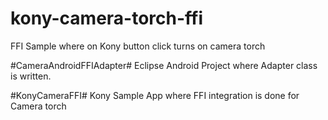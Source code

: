 # kony-camera-torch-ffi
FFI Sample where on Kony button click turns on camera torch

#CameraAndroidFFIAdapter# 
Eclipse Android Project where Adapter class is written.

#KonyCameraFFI#
Kony Sample App where FFI integration is done for Camera torch
